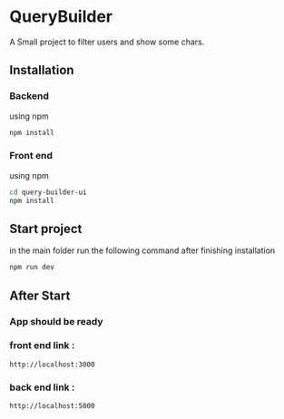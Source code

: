 # QueryBuilder

A Small project to filter users and show some chars.

## Installation

### Backend 
using npm

```bash
npm install
```
### Front end 
using npm

```bash
cd query-builder-ui
npm install
```

## Start project
in the main folder run the following command after finishing installation

```python
npm run dev
```

## After Start

### App should be ready
### front end link :
```link
http://localhost:3000
```
### back end link :
```link
http://localhost:5000
```
